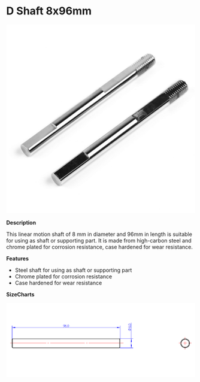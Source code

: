 # D Shaft 8x96mm

![](../../../../.gitbook/assets/0%20%2849%29.jpeg)

**Description**

This linear motion shaft of 8 mm in diameter and 96mm in length is suitable for using as shaft or supporting part. It is made from high-carbon steel and chrome plated for corrosion resistance, case hardened for wear resistance.

**Features**

* Steel shaft for using as shaft or supporting part
* Chrome plated for corrosion resistance
* Case hardened for wear resistance

**SizeCharts**

![](../../../../.gitbook/assets/1%20%2812%29.png)

